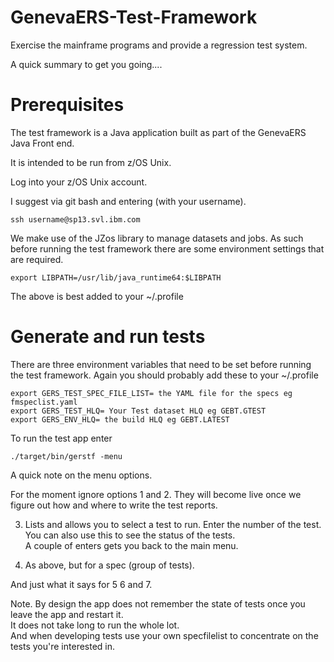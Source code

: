 # GenevaERS-Test-Framework
Exercise the mainframe programs and provide a regression test system.

A quick summary to get you going....

# Prerequisites
The test framework is a Java application built as part of the GenevaERS Java Front end.  

It is intended to be run from z/OS Unix.

Log into your z/OS Unix account.

I suggest via git bash and entering (with your username).

```
ssh username@sp13.svl.ibm.com
```

We make use of the JZos library to manage datasets and jobs. 
As such before running the test framework there are some environment settings that are required.

```
export LIBPATH=/usr/lib/java_runtime64:$LIBPATH
```

The above is best added to your ~/.profile

# Generate and run tests

There are three environment variables that need to be set before running the test framework.
Again you should probably add these to your ~/.profile

```
export GERS_TEST_SPEC_FILE_LIST= the YAML file for the specs eg fmspeclist.yaml
export GERS_TEST_HLQ= Your Test dataset HLQ eg GEBT.GTEST
export GERS_ENV_HLQ= the build HLQ eg GEBT.LATEST
```

To run the test app enter

```
./target/bin/gerstf -menu
```

A quick note on the menu options.

For the moment ignore options 1 and 2. They will become live once we figure out how and where to write the test reports.

3. Lists and allows you to select a test to run. Enter the number of the test.  
You can also use this to see the status of the tests.  
A couple of enters gets you back to the main menu.  

4. As above, but for a spec (group of tests).

And just what it says for 5 6 and 7. 

Note. By design the app does not remember the state of tests once you leave the app and restart it.  
It does not take long to run the whole lot.  
And when developing tests use your own specfilelist to concentrate on the tests you're interested in.
